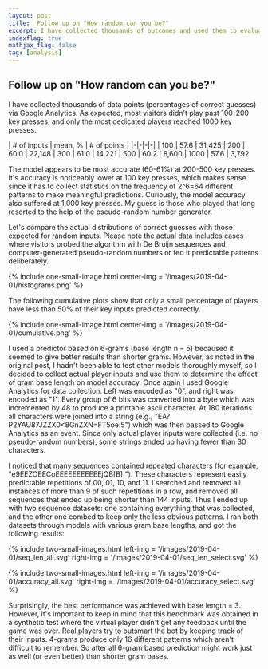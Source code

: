 ```yaml
---
layout: post
title:  Follow up on "How random can you be?"
excerpt: I have collected thousands of outcomes and used them to evaluate the performance of the guesser.
indexflag: true
mathjax_flag: false
tag: [analysis]
---
```


##  Follow up on "How random can you be?"

I have collected thousands of data points (percentages of correct guesses) via Google Analytics. As expected, most visitors didn't play past 100-200 key presses, and only the most dedicated players reached 1000 key presses.

| # of inputs | mean, % | # of points |
|-|-|-|-|
| 100  | 57.6 | 31,425
| 200  | 60.0 | 22,148
| 300  | 61.0 | 14,221
| 500  | 60.2 | 8,600
| 1000 | 57.6 | 3,792

The model appears to be most accurate (60-61%) at 200-500 key presses. It's accuracy is noticeably lower at 100 key presses, which makes sense since it has to collect statistics on the frequency of 2^6=64 different patterns to make meaningful predictions. Curiously, the model accuracy also suffered at 1,000 key presses. My guess is those who played that long resorted to the help of the pseudo-random number generator.

Let's compare the actual distributions of correct guesses with those expected for random inputs. Please note the actual data includes cases where visitors probed the algorithm with De Bruijn sequences and computer-generated pseudo-random numbers or fed it predictable patterns deliberately.

{% include one-small-image.html center-img = '/images/2019-04-01/histograms.png' %}

The following cumulative plots show that only a small percentage of players have less than 50% of their key inputs predicted correctly.

{% include one-small-image.html center-img = '/images/2019-04-01/cumulative.png' %}

I used a predictor based on 6-grams (base length n = 5) becaused it seemed to give better results than shorter grams. However, as noted in the original post, I hadn't been able to test other models thoroughly myself, so I decided to collect actual player inputs and use them to determine the effect of gram base length on model accuracy. Once again I used Google Analytics for data collection. Left was encoded as "0", and right was encoded as "1".  Every group of 6 bits was converted into a byte which was incremented by 48 to produce a printable ascii character. At 180 iterations all characters were joined into a string (e.g., "EA?P2YAU87JZZX0<8GnZXN=FT5oe:5") which was then passed to Google Analytics as an event. Since only actual player inputs were collected (i.e. no pseudo-random numbers), some strings ended up having fewer than 30 characters.

I noticed that many sequences contained repeated characters (for example, "e9EEZOEECoEEEEEEEEEEEjQB[B]:"). These characters represent easily predictable repetitions of 00, 01, 10, and 11. I searched and removed all instances of more than 9 of such repetitions in a row, and removed all sequences that ended up being shorter than 144 inputs. Thus I ended up with two sequence datasets: one containing everything that was collected, and the other one combed to keep only the less obvious patterns. I ran both datasets through models with various gram base lengths, and got the following results:

{% include two-small-images.html left-img = '/images/2019-04-01/seq_len_all.svg' right-img = '/images/2019-04-01/seq_len_select.svg' %}

{% include two-small-images.html left-img = '/images/2019-04-01/accuracy_all.svg' right-img = '/images/2019-04-01/accuracy_select.svg' %}

Surprisingly, the best performance was achieved with base length = 3. However, it's important to keep in mind that this benchmark was obtained in a synthetic test where the virtual player didn't get any feedback until the game was over. Real players try to outsmart the bot by keeping track of their inputs. 4-grams produce only 16 different patterns which aren't difficult to remember. So after all 6-gram based prediction might work just as well (or even better) than shorter gram bases.